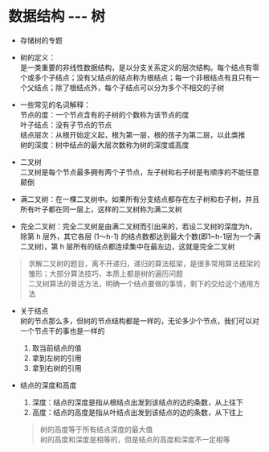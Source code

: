 # 数据结构 --- 树  
- 存储树的专题  

- 树的定义：  
  是一类重要的非线性数据结构，是以分支关系定义的层次结构。每个结点有零个或多个子结点；没有父结点的结点称为根结点；每一个非根结点有且只有一个父结点；除了根结点外，每个子结点可以分为多个不相交的子树  

- 一些常见的名词解释：  
  节点的度：一个节点含有的子树的个数称为该节点的度  
  叶子结点：没有子节点的节点  
  结点层次：从根开始定义起，根为第一层，根的孩子为第二层，以此类推  
  树的深度：树中结点的最大层次数称为树的深度或高度  

- 二叉树  
  二叉树是每个节点最多拥有两个子节点，左子树和右子树是有顺序的不能任意颠倒  

- 满二叉树：在一棵二叉树中。如果所有分支结点都存在左子树和右子树，并且所有叶子都在同一层上，这样的二叉树称为满二叉树  

- 完全二叉树：完全二叉树是由满二叉树而引出来的，若设二叉树的深度为h，除第 h 层外，其它各层 (1～h-1) 的结点数都达到最大个数(即1~h-1层为一个满二叉树)，第 h 层所有的结点都连续集中在最左边，这就是完全二叉树  

> 求解二叉树的题目，离不开递归，递归的算法框架，是很多常用算法框架的雏形；大部分算法技巧，本质上都是树的遍历问题  
> 二叉树算法的普适方法，明确一个结点要做的事情，剩下的交给这个通用方法  

- 关于结点  
  树的节点那么多，但树的节点结构都是一样的，无论多少个节点，我们可以对一个节点干的事也是一样的  
  1. 取当前结点的值  
  2. 拿到左树的引用  
  3. 拿到右树的引用  

- 结点的深度和高度  
  1. 深度：结点的深度是指从根结点出发到该结点的边的条数，从上往下  
  2. 高度：结点的高度是指从叶结点出发到该结点的边的条数，从下往上  
  > 树的高度等于所有结点深度的最大值  
  > 树的高度和深度是相等的，但是结点的高度和深度不一定相等  
